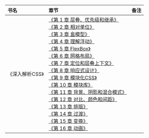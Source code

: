 |书名|章节|备注|
|:---|:--|:---:
《深入解析CSS》|[《第 1 章 层叠、优先级和继承》](https://github.com/baohenglin/css/blob/main/articles/%E6%B7%B1%E5%85%A5%E7%90%86%E8%A7%A3CSS/%E3%80%8A%E7%AC%AC%201%20%E7%AB%A0%20%E5%B1%82%E5%8F%A0%E3%80%81%E4%BC%98%E5%85%88%E7%BA%A7%E5%92%8C%E7%BB%A7%E6%89%BF%E3%80%8B.md)<br>[《第 2 章 相对单位》]()<br>[《第 3 章 盒模型》]()<br>[《第 4 章 理解浮动》]()<br>[《第 5 章 FlexBox》]()<br>[《第 6 章 网格布局》]()<br>[《第 7 章 定位和层叠上下文》]()<br>[《第 8 章 响应式设计》]()<br>[《第 9 章 模块化CSS》]()<br>[《第 10 章 模块库》]()<br>[《第 11 章 背景、阴影和混合模式》]()<br>[《第 12 章 对比、颜色和间距》]()<br>[《第 13 章 排版》]()<br>[《第 14 章 过渡》]()<br>[《第 15 章 变换》]()<br>[《第 16 章 动画》]()<br>|

